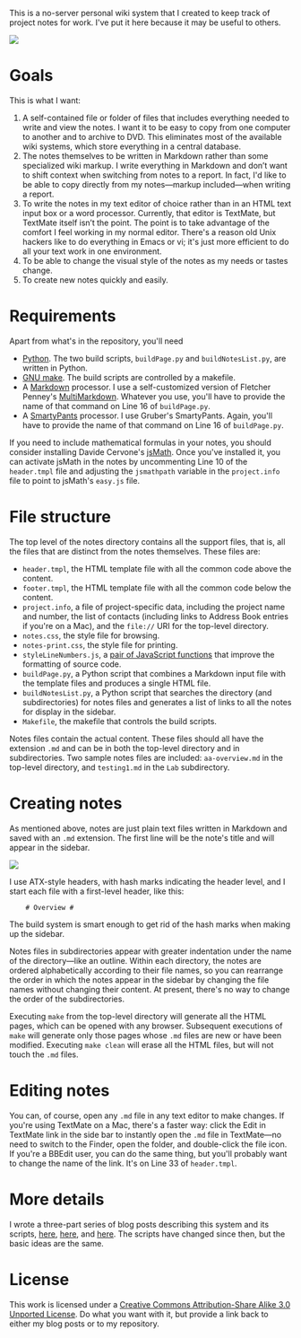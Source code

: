 This is a no-server personal wiki system that I created to keep track of project notes for work. I've put it here because it may be useful to others.

<img class="ss" src="http://www.leancrew.com/all-this/images/notes-wiki-overview.png" />

# Goals #

This is what I want:

1. A self-contained file or folder of files that includes everything needed to write and view the notes. I want it to be easy to copy from one computer to another and to archive to DVD. This eliminates most of the available wiki systems, which store everything in a central database.
2. The notes themselves to be written in Markdown rather than some specialized wiki markup. I write everything in Markdown and don’t want to shift context when switching from notes to a report. In fact, I'd like to be able to copy directly from my notes—markup included—when writing a report.
3. To write the notes in my text editor of choice rather than in an HTML text input box or a word processor. Currently, that editor is TextMate, but TextMate itself isn’t the point. The point is to take advantage of the comfort I feel working in my normal editor. There's a reason old Unix hackers like to do everything in Emacs or vi; it's just more efficient to do all your text work in one environment.
4. To be able to change the visual style of the notes as my needs or tastes change.
5. To create new notes quickly and easily.

# Requirements #

Apart from what's in the repository, you'll need

* [Python][1]. The two build scripts, `buildPage.py` and `buildNotesList.py`, are written in Python.
* [GNU make][2]. The build scripts are controlled by a makefile.
* A [Markdown][3] processor. I use a self-customized version of Fletcher Penney's [MultiMarkdown][4]. Whatever you use, you'll have to provide the name of that command on Line 16 of `buildPage.py`.
* A [SmartyPants][5] processor. I use Gruber's SmartyPants. Again, you'll have to provide the name of that command on Line 16 of `buildPage.py`.

If you need to include mathematical formulas in your notes, you should consider installing Davide Cervone's [jsMath][6]. Once you've installed it, you can activate jsMath in the notes by uncommenting Line 10 of the `header.tmpl` file and adjusting the `jsmathpath` variable in the `project.info` file to point to jsMath's `easy.js` file.

# File structure #

The top level of the notes directory contains all the support files, that is, all the files that are distinct from the notes themselves. These files are:

* `header.tmpl`, the HTML template file with all the common code above the content.
* `footer.tmpl`, the HTML template file with all the common code below the content.
* `project.info`, a file of project-specific data, including the project name and number, the list of contacts (including links to Address Book entries if you're on a Mac), and the `file://` URI for the top-level directory.
* `notes.css`, the style file for browsing.
* `notes-print.css`, the style file for printing.
* `styleLineNumbers.js`, a [pair of JavaScript functions][7] that improve the formatting of source code.
* `buildPage.py`, a Python script that combines a Markdown input file with the template files and produces a single HTML file.
* `buildNotesList.py`, a Python script that searches the directory (and subdirectories) for notes files and generates a list of links to all the notes for display in the sidebar.
* `Makefile`, the makefile that controls the build scripts.

Notes files contain the actual content. These files should all have the extension `.md` and can be in both the top-level directory and in subdirectories. Two sample notes files are included: `aa-overview.md` in the top-level directory, and `testing1.md` in the `Lab` subdirectory.

# Creating notes #

As mentioned above, notes are just plain text files written in Markdown and saved with an `.md` extension. The first line will be the note's title and will appear in the sidebar.

<img class="ss" src="http://www.leancrew.com/all-this/images2010/notes-sidebar.png" />

I use ATX-style headers, with hash marks indicating the header level, and I start each file with a first-level header, like this:

		# Overview #

The build system is smart enough to get rid of the hash marks when making up the sidebar.

Notes files in subdirectories appear with greater indentation under the name of the directory—like an outline. Within each directory, the notes are ordered alphabetically according to their file names, so you can rearrange the order in which the notes appear in the sidebar by changing the file names without changing their content. At present, there's no way to change the order of the subdirectories.

Executing `make` from the top-level directory will generate all the HTML pages, which can be opened with any browser. Subsequent executions of `make` will generate only those pages whose `.md` files are new or have been modified. Executing `make clean` will erase all the HTML files, but will not touch the `.md` files.

# Editing notes #

You can, of course, open any `.md` file in any text editor to make changes. If you're using TextMate on a Mac, there's a faster way: click the Edit in TextMate link in the side bar to instantly open the `.md` file in TextMate—no need to switch to the Finder, open the folder, and double-click the file icon. If you're a BBEdit user, you can do the same thing, but you'll probably want to change the name of the link. It's on Line 33 of `header.tmpl`.

# More details #

I wrote a three-part series of blog posts describing this system and its scripts, [here][8], [here][9], and [here][10]. The scripts have changed since then, but the basic ideas are the same.

# License #

This work is licensed under a [Creative Commons Attribution-Share Alike 3.0 Unported License][11]. Do what you want with it, but provide a link back to either my blog posts or to my repository.


[1]: http://www.python.org/
[2]: http://www.gnu.org/software/make/
[3]: http://daringfireball.net/projects/markdown/
[4]: http://fletcherpenney.net/multimarkdown/
[5]: http://daringfireball.net/projects/smartypants/
[6]: http://www.math.union.edu/~dpvc/jsMath/
[7]: http://www.leancrew.com/all-this/2007/12/source-code-line-numbers-and-javascript/
[8]: http://www.leancrew.com/all-this/2008/06/my-no-server-personal-wiki-part-1/
[9]: http://www.leancrew.com/all-this/2008/06/my-no-server-personal-wiki—part-2/
[10]: http://www.leancrew.com/all-this/2008/06/my-no-server-personal-wiki—part-3/
[11]: http://creativecommons.org/licenses/by-sa/3.0/
